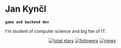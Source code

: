 # Jan Kynčl
**` game and backend dev `**

I'm student of computer science and big fan of IT.

<!-- Social badges section -->
<p align="center">
  <a href="https://github.com/kynclja?tab=repositories&sort=stargazers">
    <img alt="total stars" title="Total stars on GitHub" src="https://custom-icon-badges.demolab.com/github/stars/kynclja?color=55960c&style=for-the-badge&labelColor=488207&logo=star"/></a>
  <a href="https://github.com/kynclja?tab=followers">
    <img alt="followers" title="Follow me on Github" src="https://custom-icon-badges.demolab.com/github/followers/kynclja?color=236ad3&labelColor=1155ba&style=for-the-badge&logo=person-add&label=Follow&logoColor=white"/></a>
  <a href="https://github.com/kynclja/Simple-View-Counter">
    <img alt="views" title="GitHub profile views" src="https://freshidea.com/jonah/app/kynclja-profile-views"/></a>
</p>
